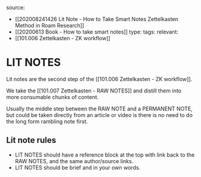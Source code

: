 source: 
- [[202008241426 Lit Note - How to Take Smart Notes  Zettelkasten Method in Roam Research]]
- [[20200613 Book - How to take smart notes]]
type:
tags:
relevant:
- [[101.006 Zettelkasten - ZK workflow]]

# LIT NOTES

Lit notes are the second step of the [[101.006 Zettelkasten - ZK workflow]].

We take the [[101.007 Zettelkasten - RAW NOTES]] and distill them into more consumable chunks of content. 

Usually the middle step between the RAW NOTE and a PERMANENT NOTE, but could be taken directly from an article or video is there is no need to do the long form rambling note first.

## Lit note rules

- LIT NOTES should have a reference block at the top with link back to the RAW NOTES, and the same author/source links.
- LIT NOTES should be brief and in your own words.